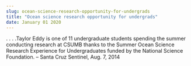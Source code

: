 ```yaml
---
slug: ocean-science-research-opportunity-for-undergrads
title: "Ocean science research opportunity for undergrads"
date: January 01 2020
---
```


 
<p>
  . . . .Taylor Eddy is one of 11 undergraduate students spending the summer
  conducting research at CSUMB thanks to the Summer Ocean Science Research
  Experience for Undergraduates funded by the National Science Foundation. –
  Santa Cruz Sentinel, Aug. 7, 2014
</p>
 
